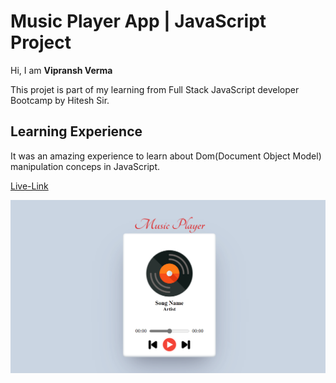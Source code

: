 # Music Player App  | JavaScript Project

Hi, I am **Vipransh Verma**

This projet is part of my learning from Full Stack JavaScript developer Bootcamp by Hitesh Sir.

## Learning Experience
It was an amazing experience to learn about  Dom(Document Object Model) manipulation conceps in JavaScript.



[Live-Link](https://playmusic-with-js.netlify.app/)

![image](resources/Screenshot.png) 

